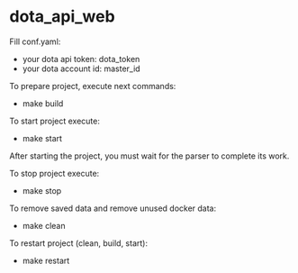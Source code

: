 # dota_api_web

Fill conf.yaml:

- your dota api token: dota_token
- your dota account id: master_id

To prepare project, execute next commands:
- make build

To start project execute:
- make start

After starting the project, you must wait for the parser to complete its work.

To stop project execute:
- make stop

To remove saved data and remove unused docker data:
- make clean

To restart project (clean, build, start):
- make restart
